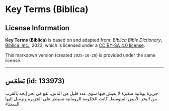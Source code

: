 # Key Terms (Biblica)

## License Information

**Key Terms (Biblica)** is based on and adapted from: _Biblica Bible Dictionary_, [Biblica, Inc.](https://www.biblica.com/), 2023, which is licensed under a [CC BY-SA 4.0 license](https://creativecommons.org/licenses/by-sa/4.0/legalcode.en).

This markdown version (created `2025-10-20`) is provided under the same license.



--------------------------------

## بَطمْس (id: 133973)

جزيرة يونانية صغيرة لا يعيش فيها سوى عدد قليل من الناس. تقع في بحر إيجه بالقرب من البحر الأبيض المتوسط. كانت الحكومة الرومانية تسيطر على الجزيرة وترسل إليها السجناء.


